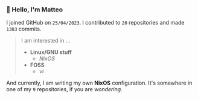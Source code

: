 ### 👋 Hello, I'm Matteo

I joined GitHub on `25/04/2023`.
I contributed to `20` repositories and made `1383` commits.

> I am interested in ...
> 
> - **Linux/GNU stuff**
>     - *NixOS*
> - **FOSS**
>   - *vi*

And currently, I am writing my own **NixOS** configuration. It's somewhere in one of my `9` repositories, if you are *wondering*.
